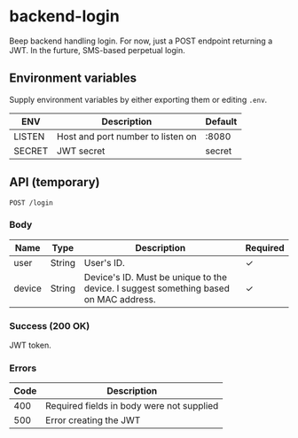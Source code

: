 # backend-login

Beep backend handling login. For now, just a POST endpoint returning a JWT. In the furture, SMS-based perpetual login.

## Environment variables

Supply environment variables by either exporting them or editing ```.env```.

| ENV | Description | Default |
| ---- | ----------- | ------- |
| LISTEN | Host and port number to listen on | :8080 |
| SECRET | JWT secret | secret |

## API (temporary)

```
POST /login
```

### Body

| Name | Type | Description | Required |
| ---- | ---- | ----------- | -------- |
| user | String | User's ID. | ✓ |
| device | String | Device's ID. Must be unique to the device. I suggest something based on MAC address. | ✓ |

### Success (200 OK)

JWT token.

### Errors

| Code | Description |
| ---- | ----------- |
| 400 | Required fields in body were not supplied |
| 500 | Error creating the JWT |
